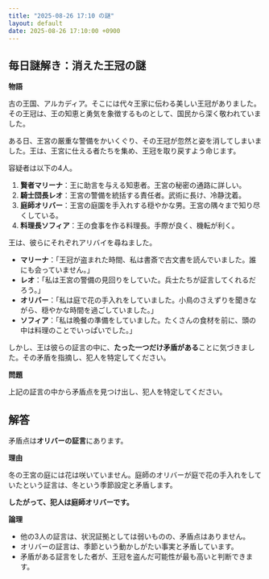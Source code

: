 ```yaml
---
title: "2025-08-26 17:10 の謎"
layout: default
date: 2025-08-26 17:10:00 +0900
---
```

## 毎日謎解き：消えた王冠の謎

**物語**

古の王国、アルカディア。そこには代々王家に伝わる美しい王冠がありました。その王冠は、王の知恵と勇気を象徴するものとして、国民から深く敬われていました。

ある日、王宮の厳重な警備をかいくぐり、その王冠が忽然と姿を消してしまいました。王は、王宮に仕える者たちを集め、王冠を取り戻すよう命じます。

容疑者は以下の4人。

1.  **賢者マリーナ**：王に助言を与える知恵者。王宮の秘密の通路に詳しい。
2.  **騎士団長レオ**：王宮の警備を統括する責任者。武術に長け、冷静沈着。
3.  **庭師オリバー**：王宮の庭園を手入れする穏やかな男。王宮の隅々まで知り尽くしている。
4.  **料理長ソフィア**：王の食事を作る料理長。手際が良く、機転が利く。

王は、彼らにそれぞれアリバイを尋ねました。

*   **マリーナ**：「王冠が盗まれた時間、私は書斎で古文書を読んでいました。誰にも会っていません。」
*   **レオ**：「私は王宮の警備の見回りをしていた。兵士たちが証言してくれるだろう。」
*   **オリバー**：「私は庭で花の手入れをしていました。小鳥のさえずりを聞きながら、穏やかな時間を過ごしていました。」
*   **ソフィア**：「私は晩餐の準備をしていました。たくさんの食材を前に、頭の中は料理のことでいっぱいでした。」

しかし、王は彼らの証言の中に、**たった一つだけ矛盾がある**ことに気づきました。その矛盾を指摘し、犯人を特定してください。

**問題**

上記の証言の中から矛盾点を見つけ出し、犯人を特定してください。

## 解答

矛盾点は**オリバーの証言**にあります。

**理由**

冬の王宮の庭には花は咲いていません。庭師のオリバーが庭で花の手入れをしていたという証言は、冬という季節設定と矛盾します。

**したがって、犯人は庭師オリバーです。**

**論理**

*   他の3人の証言は、状況証拠としては弱いものの、矛盾点はありません。
*   オリバーの証言は、季節という動かしがたい事実と矛盾しています。
*   矛盾がある証言をした者が、王冠を盗んだ可能性が最も高いと判断できます。
